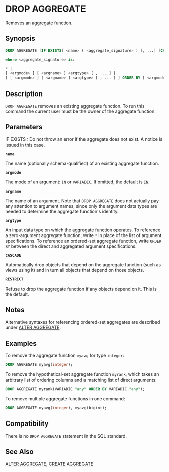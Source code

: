 # DROP AGGREGATE

Removes an aggregate function.

## Synopsis

```sql
DROP AGGREGATE [IF EXISTS] <name> ( <aggregate_signature> ) [, ...] [CASCADE | RESTRICT]

where <aggregate_signature> is:

* |
[ <argmode> ] [ <argname> ] <argtype> [ , ... ] |
[ [ <argmode> ] [ <argname> ] <argtype> [ , ... ] ] ORDER BY [ <argmode> ] [ <argname> ] <argtype> [ , ... ]
```

## Description

`DROP AGGREGATE` removes an existing aggregate function. To run this command the current user must be the owner of the aggregate function.

## Parameters

IF EXISTS
:   Do not throw an error if the aggregate does not exist. A notice is issued in this case.

**`name`**

The name (optionally schema-qualified) of an existing aggregate function.

**`argmode`**

The mode of an argument: `IN` or `VARIADIC`. If omitted, the default is `IN`.

**`argname`**

The name of an argument. Note that `DROP AGGREGATE` does not actually pay any attention to argument names, since only the argument data types are needed to determine the aggregate function's identity.

**`argtype`**

An input data type on which the aggregate function operates. To reference a zero-argument aggregate function, write `*` in place of the list of argument specifications. To reference an ordered-set aggregate function, write `ORDER BY` between the direct and aggregated argument specifications.

**`CASCADE`**

Automatically drop objects that depend on the aggregate function (such as views using it) and in turn all objects that depend on those objects.

**`RESTRICT`**

Refuse to drop the aggregate function if any objects depend on it. This is the default.

## Notes

Alternative syntaxes for referencing ordered-set aggregates are described under [ALTER AGGREGATE](/docs/sql-statements/sql-stmt-alter-aggregate.md).

## Examples

To remove the aggregate function `myavg` for type `integer`:

```sql
DROP AGGREGATE myavg(integer);
```

To remove the hypothetical-set aggregate function `myrank`, which takes an arbitrary list of ordering columns and a matching list of direct arguments:

```sql
DROP AGGREGATE myrank(VARIADIC "any" ORDER BY VARIADIC "any");
```

To remove multiple aggregate functions in one command:

```sql
DROP AGGREGATE myavg(integer), myavg(bigint);
```

## Compatibility

There is no `DROP AGGREGATE` statement in the SQL standard.

## See Also

[ALTER AGGREGATE](/docs/sql-statements/sql-stmt-alter-aggregate.md), [CREATE AGGREGATE](/docs/sql-statements/sql-stmt-create-aggregate.md)



